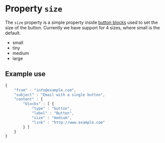 # Property `size`

The `size` property is a simple property inside
[button blocks](copernica-docs:ResponsiveEmail/json/block-button) used to set 
the size of the button. Currently we have support for 4 sizes, where small is 
the default.

- small
- tiny
- medium
- large

## Example use

```javascript
{
    "from" : "info@example.com",
    "subject" : "Email with a single button",
    "content" : {
        "blocks" : [ {
            "type" : "button",
            "label" : "Button",
            "size" : "medium",
            "link" : "http://www.example.com"
        } ]
    }
}
```

